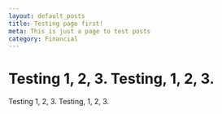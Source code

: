 ```yaml
---
layout: default_posts
title: Testing page first!
meta: This is just a page to test posts
category: Financial
---
```


<h1 class="major">Testing 1, 2, 3. Testing, 1, 2, 3.</h1>
Testing 1, 2, 3. Testing, 1, 2, 3.

